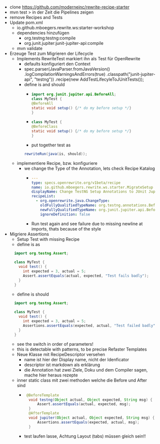 * clone https://github.com/moderneinc/rewrite-recipe-starter
* mvn test > in der Zeit die Pipelines zeigen
* remove Recipes and Tests
* Update pom.xml
  * io.github.mboegers.rewrite.ws:starter-workshop
  * dependencies hinzufügen
    * org.testng:testng:compile
    * org.junit.jupiter:junit-jupiter-api:compile
  * mvn validate
* Erzeuge Test zum Migrieren der Lifecycle
  * Implements RewriteTest markiert ihn als Test für OpenRewrite
    * defaults konfiguriert den Context
    * spec.parser(JavaParser.fromJavaVersion()
       .logCompilationWarningsAndErrors(true)
       .classpath("junit-jupiter-api", "testng"))
       .recipe(new AddTestLifecyleToJUnitTests());
    * define is and should
      * ```java
        import org.junit.jupiter.api.BeforeAll;
        class MyTest {
        @BeforeAll
        static void setup() {/* do my before setup */}
        }
        ```
      * ```java
        class MyTest {
        @BeforeClass
        static void setup() {/* do my before setup */}
        }
        ```
      * put together test as 
      ```java
      rewriteRun(java(is, should));
      ```
  * implementiere Recipe, bzw. konfiguriere
    * we change the Type of the Annotation, lets check Recipe Katalog
      * ```yaml
        ---
        type: specs.openrewrite.org/v1beta/recipe
        name: io.github.mboegers.rewrite.ws.starter.MigrateSetup
        displayName: Change TestNG Setup Annotations to JUnit Jupiter
        recipeList:
          - org.openrewrite.java.ChangeType:
            oldFullyQualifiedTypeName: org.testng.annotations.BeforeClass
            newFullyQualifiedTypeName: org.junit.jupiter.api.BeforeAll
            ignoreDefinition: false
        ```
       * Run test again and see failure due to missing newline at imports, thats because of the style
* Migriere Assertions
  * Setup Test with missing Recipe
  * define is as
  ```java
    import org.testng.Assert;
          
    class MyTest {
      void test() {
        int expected = 3, actual = 5;
        Assert.assertEquals(actual, expected, "Test fails badly");
      }
    }
  ```
  * define is should 
  ```java
    import org.testng.Assert;
          
    class MyTest {
      void test() {
        int expected = 3, actual = 5;
        Assertions.assertEquals(expected, actual, "Test failed badly");
      }
    }
  ```
  * see the switch in order of parameters!
  * this is detectable with patterns, to be precise Refaster Templates
  * Neue Klasse mit RecipeDescriptor versehen
    * name ist hier der Display name, nicht der Idenficator
    * descriptor ist markdown als erklärung
    * die Annotation hat zwei Ziele, Doku und dem Compiler sagen, mache hier heraus rezepte
  * inner static class mit zwei methoden welche die Before und After sind
    * ```java
       @BeforeTemplate
        void testng(Object actual, Object expected, String msg) {
            Assert.assertEquals(actual, expected, msg);
        }
        @AfterTemplate
        void jupiter(Object actual, Object expected, String msg) {
            Assertions.assertEquals(expected, actual, msg);
        }
      ```
    * test laufen lasse, Achtung Layout (tabs) müssen gleich sein!!
